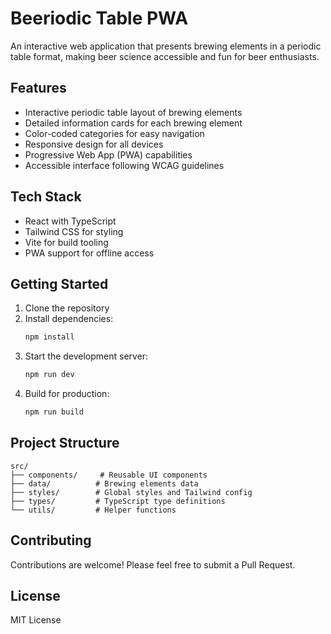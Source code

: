 # Beeriodic Table PWA

An interactive web application that presents brewing elements in a periodic table format, making beer science accessible and fun for beer enthusiasts.

## Features

- Interactive periodic table layout of brewing elements
- Detailed information cards for each brewing element
- Color-coded categories for easy navigation
- Responsive design for all devices
- Progressive Web App (PWA) capabilities
- Accessible interface following WCAG guidelines

## Tech Stack

- React with TypeScript
- Tailwind CSS for styling
- Vite for build tooling
- PWA support for offline access

## Getting Started

1. Clone the repository
2. Install dependencies:
   ```bash
   npm install
   ```
3. Start the development server:
   ```bash
   npm run dev
   ```
4. Build for production:
   ```bash
   npm run build
   ```

## Project Structure

```
src/
├── components/     # Reusable UI components
├── data/          # Brewing elements data
├── styles/        # Global styles and Tailwind config
├── types/         # TypeScript type definitions
└── utils/         # Helper functions
```

## Contributing

Contributions are welcome! Please feel free to submit a Pull Request.

## License

MIT License 